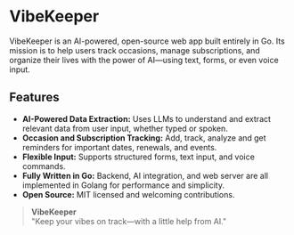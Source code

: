 # VibeKeeper

VibeKeeper is an AI-powered, open-source web app built entirely in Go. Its mission is to help users track occasions, manage subscriptions, and organize their lives with the power of AI—using text, forms, or even voice input.

## Features

- **AI-Powered Data Extraction:** Uses LLMs to understand and extract relevant data from user input, whether typed or spoken.
- **Occasion and Subscription Tracking:** Add, track, analyze and get reminders for important dates, renewals, and events.
- **Flexible Input:** Supports structured forms, text input, and voice commands.
- **Fully Written in Go:** Backend, AI integration, and web server are all implemented in Golang for performance and simplicity.
- **Open Source:** MIT licensed and welcoming contributions.

> **VibeKeeper**  
> "Keep your vibes on track—with a little help from AI."